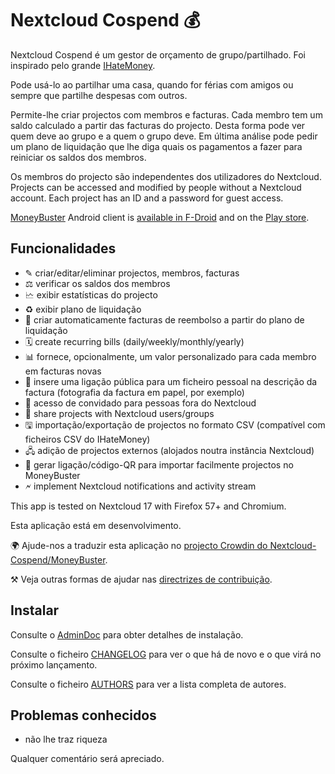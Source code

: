 # Nextcloud Cospend 💰

Nextcloud Cospend é um gestor de orçamento de grupo/partilhado. Foi inspirado pelo grande [IHateMoney](https://github.com/spiral-project/ihatemoney/).

Pode usá-lo ao partilhar uma casa, quando for férias com amigos ou sempre que partilhe despesas com outros.

Permite-lhe criar projectos com membros e facturas. Cada membro tem um saldo calculado a partir das facturas do projecto. Desta forma pode ver quem deve ao grupo e a quem o grupo deve. Em última análise pode pedir um plano de liquidação que lhe diga quais os pagamentos a fazer para reiniciar os saldos dos membros.

Os membros do projecto são independentes dos utilizadores do Nextcloud. Projects can be accessed and modified by people without a Nextcloud account. Each project has an ID and a password for guest access.

[MoneyBuster](https://gitlab.com/eneiluj/moneybuster) Android client is [available in F-Droid](https://f-droid.org/packages/net.eneiluj.moneybuster/) and on the [Play store](https://play.google.com/store/apps/details?id=net.eneiluj.moneybuster).

## Funcionalidades

* ✎ criar/editar/eliminar projectos, membros, facturas
* ⚖ verificar os saldos dos membros
* 🗠 exibir estatísticas do projecto
* ♻ exibir plano de liquidação
* 🎇 criar automaticamente facturas de reembolso a partir do plano de liquidação
* 🗓 create recurring bills (daily/weekly/monthly/yearly)
* 📊 fornece, opcionalmente, um valor personalizado para cada membro em facturas novas
* 🔗 insere uma ligação pública para um ficheiro pessoal na descrição da factura (fotografia da factura em papel, por exemplo)
* 👩 acesso de convidado para pessoas fora do Nextcloud
* 👫 share projects with Nextcloud users/groups
* 🖫 importação/exportação de projectos no formato CSV (compatível com ficheiros CSV do IHateMoney)
* 🖧 adição de projectos externos (alojados noutra instância Nextcloud)
* 🔗 gerar ligação/código-QR para importar facilmente projectos no MoneyBuster
* 🗲 implement Nextcloud notifications and activity stream

This app is tested on Nextcloud 17 with Firefox 57+ and Chromium.

Esta aplicação está em desenvolvimento.

🌍 Ajude-nos a traduzir esta aplicação no [projecto Crowdin do Nextcloud-Cospend/MoneyBuster](https://crowdin.com/project/moneybuster).

⚒ Veja outras formas de ajudar nas [directrizes de contribuição](https://gitlab.com/eneiluj/cospend-nc/blob/master/CONTRIBUTING.md).

## Instalar

Consulte o [AdminDoc](https://gitlab.com/eneiluj/cospend-nc/wikis/admindoc) para obter detalhes de instalação.

Consulte o ficheiro [CHANGELOG](https://gitlab.com/eneiluj/cospend-nc/blob/master/CHANGELOG.md#change-log) para ver o que há de novo e o que virá no próximo lançamento.

Consulte o ficheiro [AUTHORS](https://gitlab.com/eneiluj/cospend-nc/blob/master/AUTHORS.md#authors) para ver a lista completa de autores.

## Problemas conhecidos

* não lhe traz riqueza

Qualquer comentário será apreciado.